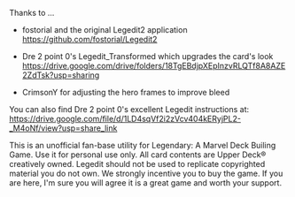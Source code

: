 Thanks to ...

* fostorial and the original Legedit2 application
  https://github.com/fostorial/Legedit2

* Dre 2 point 0's Legedit_Transformed which upgrades the card's look
  https://drive.google.com/drive/folders/18TgEBdjpXEpInzvRLQTf8A8AZE2ZdTsk?usp=sharing

* CrimsonY for adjusting the hero frames to improve bleed

You can also find Dre 2 point 0's excellent Legedit instructions at:
  https://drive.google.com/file/d/1LD4sqVf2i2zVcv404kERyjPL2-_M4oNf/view?usp=share_link

This is an unofficial fan-base utility for Legendary: A Marvel Deck
Builing Game.  Use it for personal use only. All card contents are
Upper Deck® creatively owned. Legedit should not be used to replicate
copyrighted material you do not own.  We strongly incentive you to buy
the game. If you are here, I'm sure you will agree it is a great game
and worth your support.
